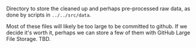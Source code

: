 Directory to store the cleaned up and perhaps pre-processed raw data, as done by
scripts in `../../src/data`.

Most of these files will likely be too large to be committed to github. If we 
decide it's worth it, perhaps we can store a few of them with GitHub
Large File Storage. TBD.